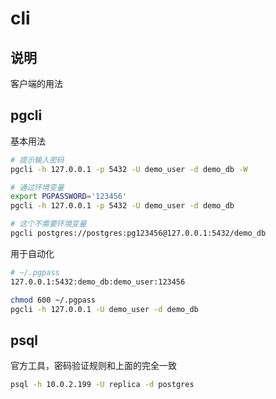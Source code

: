 # cli

## 说明

客户端的用法

## pgcli

基本用法

```sh
# 提示输入密码
pgcli -h 127.0.0.1 -p 5432 -U demo_user -d demo_db -W

# 通过环境变量
export PGPASSWORD='123456'
pgcli -h 127.0.0.1 -p 5432 -U demo_user -d demo_db

# 这个不需要环境变量
pgcli postgres://postgres:pg123456@127.0.0.1:5432/demo_db
```

用于自动化

```sh
# ~/.pgpass
127.0.0.1:5432:demo_db:demo_user:123456
```

```sh
chmod 600 ~/.pgpass
pgcli -h 127.0.0.1 -U demo_user -d demo_db
```

## psql

官方工具，密码验证规则和上面的完全一致

```sh
psql -h 10.0.2.199 -U replica -d postgres
```
